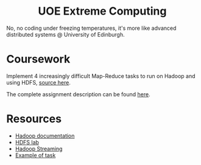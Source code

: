<h1 align="center">
  UOE Extreme Computing
</h1>
No, no coding under freezing temperatures, it's more like advanced distributed systems @ University of Edinburgh. 

# Coursework
Implement 4 increasingly difficult Map-Reduce tasks to run on Hadoop and using HDFS, [source here](https://github.com/msramalho/uoe-extreme-computing/tree/master/coursework). 

The complete assignment description can be found [here](https://github.com/msramalho/uoe-extreme-computing/blob/master/assignment.pdf). 

# Resources
* [Hadoop documentation](https://hadoop.apache.org/docs/r2.9.1/hadoop-streaming/HadoopStreaming.html)
* [HDFS lab](http://www.inf.ed.ac.uk/teaching/courses/exc/labs/hdfs.html)
* [Hadoop Streaming](http://www.inf.ed.ac.uk/teaching/courses/exc/labs/designing_for_streaming.html)
* [Example of task](http://www.inf.ed.ac.uk/teaching/courses/exc/labs/hadoop_streaming.html)
